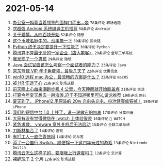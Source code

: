 # 2021-05-14

1. [办公室一姐竟当着领导的面摔门而出...😨](https://www.v2ex.com/t/776840) `78条评论` `职场话题`
1. [求超强 Android 系统编译主机推荐](https://www.v2ex.com/t/776838) `58条评论` `Android`
1. [关于爱情，从四百块开始](https://www.v2ex.com/t/776822) `52条评论` `随想`
1. [这个币域名挺牛的，没事撸一下](https://www.v2ex.com/t/776830) `50条评论` `区块链`
1. [Python 终于决定要提升一下性能了](https://www.v2ex.com/t/776893) `30条评论` `Python`
1. [腾讯算不算最无耻的一家企业（店大欺客）](https://www.v2ex.com/t/776908) `29条评论` `全球工单系统`
1. [我发现了一个男孩](https://www.v2ex.com/t/776827) `29条评论` `随想`
1. [Java 面试官应该怎么考察一个面试者的能力？](https://www.v2ex.com/t/776891) `23条评论` `Java`
1. [京东蓝鲸 VIP 年卡免费领，最后几天了](https://www.v2ex.com/t/776834) `22条评论` `优惠信息`
1. [win10 远程 mac 办公，最流畅的方案是什么？](https://www.v2ex.com/t/776825) `22条评论` `macOS`
1. [被 HR 伤透了心](https://www.v2ex.com/t/776906) `21条评论` `职场话题`
1. [前天晚上心血来潮跑步机 4 公里，今天睡醒就开始膝盖疼](https://www.v2ex.com/t/776860) `21条评论` `生活`
1. [打算今年夏天想去一趟海滩,迫于不知道哪里可以,请求推荐](https://www.v2ex.com/t/776866) `19条评论` `旅行`
1. [夏天到了， iPhone12 用原装的 20w 充电头充电，电池健康疯狂掉！](https://www.v2ex.com/t/776849) `18条评论` `iPhone`
1. [我们的短信中台 1.0 上线了，说一说做它的初衷](https://www.v2ex.com/t/776890) `17条评论` `分享创造`
1. [大家有没有觉得微信在 iwatch 上体验很差](https://www.v2ex.com/t/776859) `16条评论` ` WATCH`
1. [紧急求救， vmware 意外关机后无法启动](https://www.v2ex.com/t/776875) `15条评论` `全球工单系统`
1. [刀斯林集合了](https://www.v2ex.com/t/776932) `14条评论` `游戏`
1. [有打工人一直住青旅吗](https://www.v2ex.com/t/776925) `14条评论` `问与答`
1. [添了一台国行 Switch，顺便捊一下这四年玩过的游戏](https://www.v2ex.com/t/776887) `13条评论` `Nintendo Switch`
1. [腾讯云怎么这样子的，要限我上行速度吗？](https://www.v2ex.com/t/776917) `12条评论` `云计算`
1. [裸辞玩了 2 个月](https://www.v2ex.com/t/776907) `12条评论` `职场话题`
